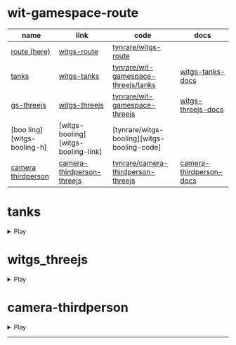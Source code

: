 # wit-gamespace-route

| name                                       | link                                                  | code                                                          | docs                      |
| ------------------------------------------ | ----------------------------------------------------- | ------------------------------------------------------------- | ------------------------- |
| [route (here)][witgs-route-h]              | [witgs-route][witgs-route-link]                       | [tynrare/witgs-route][witgs-route-code]                       |                           |
| [tanks][witgs-tanks-h]                     | [witgs-tanks][witgs-tanks-link]                       | [tynrare/wit-gamespace-threejs/tanks][witgs-tanks-code]       | [witgs-tanks-docs]        |
| [gs-threejs][witgs-threejs-h]              | [witgs-threejs][witgs-threejs-link]                   | [tynrare/wit-gamespace-threejs][witgs-threejs-code]           | [witgs-threejs-docs]      |
| [boo ling][witgs-booling-h]                | [witgs-booling][witgs-booling-link]                   | [tynrare/witgs-booling][witgs-booling-code]                   |                           |
| [camera thirdperson][camera-thirdperson-h] | [camera-thirdperson-threejs][camera-thirdperson-link] | [tynrare/camera-thirdperson-threejs][camera-thirdperson-code] | [camera-thirdperson-docs] |

# tanks

<details>
    <summary>Play</summary>
    <iframe src="https://witgs-tanks.netlify.app/" title="tanks"></iframe>
</details>

# witgs_threejs

<details>
    <summary>Play</summary>
    <iframe src="https://witgs-threejs.netlify.app/" title="gs-threejs"></iframe>
</details>

# camera-thirdperson

<details>
    <summary>Play</summary>
    <iframe src="https://camera-thirdperson-threejs.netlify.app/" title="xxx"></iframe>
</details>

---

[witgs-route-h]: #wit-gamespace-route
[witgs-route-link]: https://witgs-route.netlify.app/
[witgs-route-code]: https://github.com/tynrare/witgs-route/
[camera-thirdperson-h]: #camera-thirdperson
[camera-thirdperson-link]: https://camera-thirdperson-threejs.netlify.app
[camera-thirdperson-code]: https://github.com/tynrare/camera-thirdperson-threejs
[camera-thirdperson-docs]: https://camera-thirdperson-threejs.netlify.app/docs
[witgs-tanks-h]: #tanks
[witgs-tanks-link]: https://witgs-tanks.netlify.app/
[witgs-tanks-docs]: https://witgs-tanks.netlify.app/docs/
[witgs-tanks-code]: https://github.com/tynrare/wit-gamespace-threejs/tree/dump240703
[witgs-threejs-h]: #witgs_threejs
[witgs-threejs-link]: https://witgs-threejs.netlify.app/
[witgs-threejs-docs]: https://witgs-threejs.netlify.app/docs/
[witgs-threejs-code]: https://github.com/tynrare/wit-gamespace-threejs
